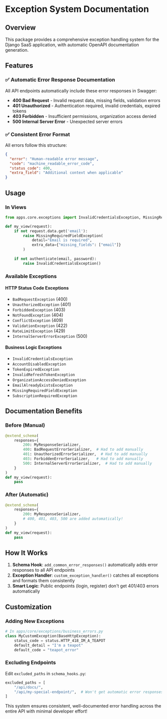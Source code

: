 # Exception System Documentation

## Overview

This package provides a comprehensive exception handling system for the Django SaaS application, with automatic OpenAPI documentation generation.

## Features

### ✅ Automatic Error Response Documentation
All API endpoints automatically include these error responses in Swagger:
- **400 Bad Request** - Invalid request data, missing fields, validation errors
- **401 Unauthorized** - Authentication required, invalid credentials, expired tokens
- **403 Forbidden** - Insufficient permissions, organization access denied
- **500 Internal Server Error** - Unexpected server errors

### ✅ Consistent Error Format
All errors follow this structure:
```json
{
  "error": "Human-readable error message",
  "code": "machine_readable_error_code",
  "status_code": 400,
  "extra_field": "Additional context when applicable"
}
```

## Usage

### In Views
```python
from apps.core.exceptions import InvalidCredentialsException, MissingRequiredFieldException

def my_view(request):
    if not request.data.get('email'):
        raise MissingRequiredFieldException(
            detail="Email is required",
            extra_data={"missing_fields": ["email"]}
        )
    
    if not authenticate(email, password):
        raise InvalidCredentialsException()
```

### Available Exceptions

#### HTTP Status Code Exceptions
- `BadRequestException` (400)
- `UnauthorizedException` (401) 
- `ForbiddenException` (403)
- `NotFoundException` (404)
- `ConflictException` (409)
- `ValidationException` (422)
- `RateLimitException` (429)
- `InternalServerErrorException` (500)

#### Business Logic Exceptions
- `InvalidCredentialsException`
- `AccountDisabledException` 
- `TokenExpiredException`
- `InvalidRefreshTokenException`
- `OrganizationAccessDeniedException`
- `EmailAlreadyExistsException`
- `MissingRequiredFieldException`
- `SubscriptionRequiredException`

## Documentation Benefits

### Before (Manual)
```python
@extend_schema(
    responses={
        200: MyResponseSerializer,
        400: BadRequestErrorSerializer,  # Had to add manually
        401: UnauthorizedErrorSerializer,  # Had to add manually  
        403: ForbiddenErrorSerializer,   # Had to add manually
        500: InternalServerErrorSerializer,  # Had to add manually
    }
)
def my_view(request):
    pass
```

### After (Automatic)
```python
@extend_schema(
    responses={
        200: MyResponseSerializer,
        # 400, 401, 403, 500 are added automatically!
    }
)
def my_view(request):
    pass
```

## How It Works

1. **Schema Hook**: `add_common_error_responses()` automatically adds error responses to all API endpoints
2. **Exception Handler**: `custom_exception_handler()` catches all exceptions and formats them consistently
3. **Smart Logic**: Public endpoints (login, register) don't get 401/403 errors automatically

## Customization

### Adding New Exceptions
```python
# In apps/core/exceptions/business_errors.py
class MyCustomException(BaseHttpException):
    status_code = status.HTTP_418_IM_A_TEAPOT
    default_detail = "I'm a teapot"
    default_code = "teapot_error"
```

### Excluding Endpoints
Edit `excluded_paths` in `schema_hooks.py`:
```python
excluded_paths = [
    "/api/docs/",
    "/api/my-special-endpoint/",  # Won't get automatic error responses
]
```

This system ensures consistent, well-documented error handling across the entire API with minimal developer effort!
